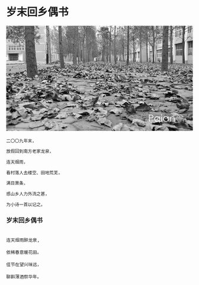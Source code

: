 # 岁末回乡偶书

![萧索](images/xiaosuo.jpg)

<small>

二〇〇九年末，

放假回到南方老家龙泉，

连天烟雨，

看村落人去楼空、田地荒芜，

满目萧条，

感山乡人力外流之甚，

为小诗一首以记之。

</small>

 
### 岁末回乡偶书

```

连天烟雨醉龙泉,

依稀春意暖花田。

佳节在望兴味远，

聊斟薄酒祭华年。

```